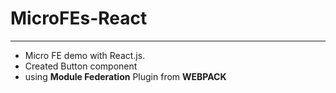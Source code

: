 # MicroFEs-React
--------------------------

-  Micro FE demo with React.js. 
-  Created Button component
-  using **Module Federation** Plugin from **WEBPACK**
